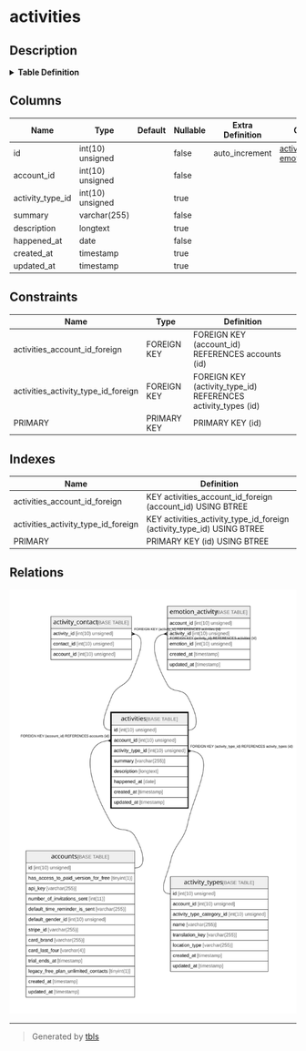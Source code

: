 # activities

## Description

<details>
<summary><strong>Table Definition</strong></summary>

```sql
CREATE TABLE `activities` (
  `id` int(10) unsigned NOT NULL AUTO_INCREMENT,
  `account_id` int(10) unsigned NOT NULL,
  `activity_type_id` int(10) unsigned DEFAULT NULL,
  `summary` varchar(255) COLLATE utf8mb4_unicode_ci NOT NULL,
  `description` longtext COLLATE utf8mb4_unicode_ci,
  `happened_at` date NOT NULL,
  `created_at` timestamp NULL DEFAULT NULL,
  `updated_at` timestamp NULL DEFAULT NULL,
  PRIMARY KEY (`id`),
  KEY `activities_account_id_foreign` (`account_id`),
  KEY `activities_activity_type_id_foreign` (`activity_type_id`),
  CONSTRAINT `activities_account_id_foreign` FOREIGN KEY (`account_id`) REFERENCES `accounts` (`id`) ON DELETE CASCADE,
  CONSTRAINT `activities_activity_type_id_foreign` FOREIGN KEY (`activity_type_id`) REFERENCES `activity_types` (`id`) ON DELETE SET NULL
) ENGINE=InnoDB DEFAULT CHARSET=utf8mb4 COLLATE=utf8mb4_unicode_ci
```

</details>

## Columns

| Name | Type | Default | Nullable | Extra Definition | Children | Parents | Comment |
| ---- | ---- | ------- | -------- | --------------- | -------- | ------- | ------- |
| id | int(10) unsigned |  | false | auto_increment | [activity_contact](activity_contact.md) [emotion_activity](emotion_activity.md) |  |  |
| account_id | int(10) unsigned |  | false |  |  | [accounts](accounts.md) |  |
| activity_type_id | int(10) unsigned |  | true |  |  | [activity_types](activity_types.md) |  |
| summary | varchar(255) |  | false |  |  |  |  |
| description | longtext |  | true |  |  |  |  |
| happened_at | date |  | false |  |  |  |  |
| created_at | timestamp |  | true |  |  |  |  |
| updated_at | timestamp |  | true |  |  |  |  |

## Constraints

| Name | Type | Definition |
| ---- | ---- | ---------- |
| activities_account_id_foreign | FOREIGN KEY | FOREIGN KEY (account_id) REFERENCES accounts (id) |
| activities_activity_type_id_foreign | FOREIGN KEY | FOREIGN KEY (activity_type_id) REFERENCES activity_types (id) |
| PRIMARY | PRIMARY KEY | PRIMARY KEY (id) |

## Indexes

| Name | Definition |
| ---- | ---------- |
| activities_account_id_foreign | KEY activities_account_id_foreign (account_id) USING BTREE |
| activities_activity_type_id_foreign | KEY activities_activity_type_id_foreign (activity_type_id) USING BTREE |
| PRIMARY | PRIMARY KEY (id) USING BTREE |

## Relations

![er](activities.svg)

---

> Generated by [tbls](https://github.com/k1LoW/tbls)
